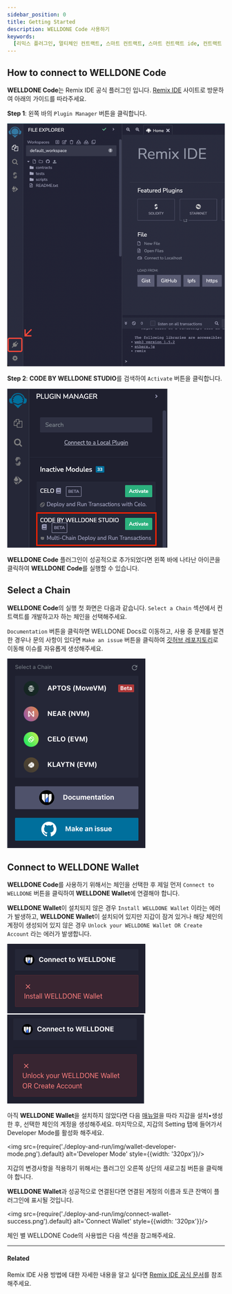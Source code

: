 ```yaml
---
sidebar_position: 0
title: Getting Started
description: WELLDONE Code 사용하기
keywords:
  [리믹스 플러그인, 멀티체인 컨트랙트, 스마트 컨트랙트, 스마트 컨트랙트 ide, 컨트랙트 웹 ide]
---
```


## How to connect to WELLDONE Code

**WELLDONE Code**는 Remix IDE 공식 플러그인 입니다. [Remix IDE](https://remix.ethereum.org/) 사이트로 방문하여 아래의 가이드를 따라주세요.

**Step 1**: 왼쪽 바의 `Plugin Manager` 버튼을 클릭합니다.

![Plugin Manager](deploy-and-run/img/plugin-manager.png?raw=true 'Plugin Manager')

**Step 2**: **CODE BY WELLDONE STUDIO**를 검색하여 `Activate` 버튼을 클릭합니다.

![Activate Plugin](deploy-and-run/img/activate-plugin.png?raw=true 'Activate Plugin')

**WELLDONE Code** 플러그인이 성공적으로 추가되었다면 왼쪽 바에 나타난 아이콘을 클릭하여 **WELLDONE Code**를 실행할 수 있습니다.

## Select a Chain

**WELLDONE Code**의 실행 첫 화면은 다음과 같습니다. `Select a Chain` 섹션에서 컨트랙트를 개발하고자 하는 체인을 선택해주세요.

`Documentation` 버튼을 클릭하면 WELLDONE Docs로 이동하고, 사용 중 문제를 발견한 경우나 문의 사항이 있다면 `Make an issue` 버튼을 클릭하여 [깃허브 레포지토리](https://github.com/welldonestudio/welldonestudio.github.io)로 이동해 이슈를 자유롭게 생성해주세요.

![Select Chain](deploy-and-run/img/select-chain.png?raw=true 'Select Chain')

## Connect to WELLDONE Wallet

**WELLDONE Code**를 사용하기 위해서는 체인을 선택한 후 제일 먼저 `Connect to WELLDONE` 버튼을 클릭하여 **WELLDONE Wallet**에 연결해야 합니다.

**WELLDONE Wallet**이 설치되지 않은 경우 `Install WELLDONE Wallet` 이라는 에러가 발생하고, **WELLDONE Wallet**이 설치되어 있지만 지갑이 잠겨 있거나 해당 체인의 계정이 생성되어 있지 않은 경우 `Unlock your WELLDONE Wallet OR Create Account` 라는 에러가 발생합니다.

![Connect Wallet Install Error](deploy-and-run/img/connect-wallet-notinstall.png?raw=true 'Connect Wallet Install Error')
![Connect Wallet Locked](deploy-and-run/img/connect-wallet-lock.png?raw=true 'Connect Wallet Locked')

아직 **WELLDONE Wallet**을 설치하지 않았다면 다음 [매뉴얼](https://docs.welldonestudio.io/ko/wallet/manual)을 따라 지갑을 설치•생성한 후, 선택한 체인의 계정을 생성해주세요. 마지막으로, 지갑의 Setting 탭에 들어가서 Developer Mode를 활성화 해주세요.

<img src={require('./deploy-and-run/img/wallet-developer-mode.png').default} alt='Developer Mode' style={{width: '320px'}}/>

지갑의 변경사항을 적용하기 위해서는 플러그인 오른쪽 상단의 새로고침 버튼을 클릭해야 합니다.


**WELLDONE Wallet**과 성공적으로 연결된다면 연결된 계정의 이름과 토큰 잔액이 플러그인에 표시될 것입니다.

<img src={require('./deploy-and-run/img/connect-wallet-success.png').default} alt='Connect Wallet' style={{width: '320px'}}/>

체인 별 WELLDONE Code의 사용법은 다음 섹션을 참고해주세요.

---

#### Related

Remix IDE 사용 방법에 대한 자세한 내용을 알고 싶다면 [Remix IDE 공식 문서](https://remix-ide.readthedocs.io/en/latest/)를 참조해주세요.
